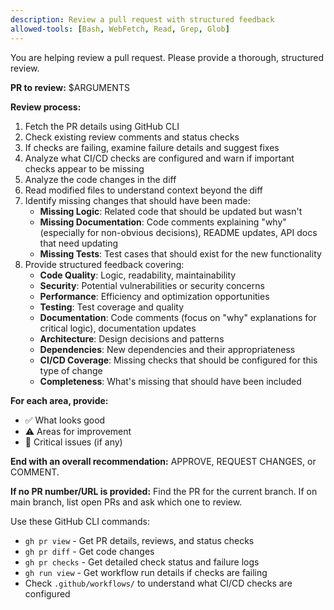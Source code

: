 ```yaml
---
description: Review a pull request with structured feedback
allowed-tools: [Bash, WebFetch, Read, Grep, Glob]
---
```


You are helping review a pull request. Please provide a thorough, structured review.

**PR to review:** $ARGUMENTS

**Review process:**

1. Fetch the PR details using GitHub CLI
2. Check existing review comments and status checks
3. If checks are failing, examine failure details and suggest fixes
4. Analyze what CI/CD checks are configured and warn if important checks appear to be missing
5. Analyze the code changes in the diff
6. Read modified files to understand context beyond the diff
7. Identify missing changes that should have been made:
   - **Missing Logic**: Related code that should be updated but wasn't
   - **Missing Documentation**: Code comments explaining "why" (especially for non-obvious decisions), README updates, API docs that need updating
   - **Missing Tests**: Test cases that should exist for the new functionality
8. Provide structured feedback covering:
   - **Code Quality**: Logic, readability, maintainability
   - **Security**: Potential vulnerabilities or security concerns
   - **Performance**: Efficiency and optimization opportunities
   - **Testing**: Test coverage and quality
   - **Documentation**: Code comments (focus on "why" explanations for critical logic), documentation updates
   - **Architecture**: Design decisions and patterns
   - **Dependencies**: New dependencies and their appropriateness
   - **CI/CD Coverage**: Missing checks that should be configured for this type of change
   - **Completeness**: What's missing that should have been included

**For each area, provide:**

- ✅ What looks good
- ⚠️ Areas for improvement
- 🔴 Critical issues (if any)

**End with an overall recommendation:** APPROVE, REQUEST CHANGES, or COMMENT.

**If no PR number/URL is provided:** Find the PR for the current branch. If on main branch, list open PRs and ask which one to review.

Use these GitHub CLI commands:

- `gh pr view` - Get PR details, reviews, and status checks
- `gh pr diff` - Get code changes
- `gh pr checks` - Get detailed check status and failure logs
- `gh run view` - Get workflow run details if checks are failing
- Check `.github/workflows/` to understand what CI/CD checks are configured
